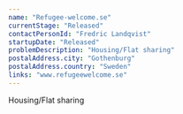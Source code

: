 ```yaml
---
name: "Refugee-welcome.se"
currentStage: "Released"
contactPersonId: "Fredric Landqvist"
startupDate: "Released"
problemDescription: "Housing/Flat sharing"
postalAddress.city: "Gothenburg"
postalAddress.country: "Sweden"
links: "www.refugee­welcome.se"
---
```

Housing/Flat sharing
